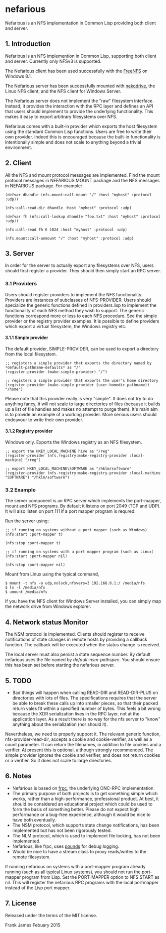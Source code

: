 # nefarious
Nefarious is an NFS implementation in Common Lisp providing both client and server. 

## 1. Introduction

Nefarious is an NFS implemention in Common Lisp, supporting both client and server. Currently only NFSv3 is supported. 

The Nefarious client has been used successfully with the [FreeNFS](http://sourceforge.net/projects/freenfs/) on Windows 8.1.

The Nefarious server has been successfully mounted with [nekodrive](https://code.google.com/p/nekodrive/),
the Linux NFS client, and the NFS client for Windows Server. 

The Nefarious server does not implement the "raw" filesystem interface. Instead, it provides the interaction
with the RPC layer and defines an API that users should implement to provide the underlying functionality. 
This makes it easy to export arbitrary filesystems over NFS.

Nefarious comes with a built-in provider which exports the host filesystem using the standard Common Lisp functions. 
Users are free to write their own provider. Indeed this is encouraged because the built-in functionality is intentionally
simple and does not scale to anything beyond a trivial environment.

## 2. Client

All the NFS and mount protocol messages are implemented. Find the mount protocol messages 
in NEFARIOUS.MOUNT package and the NFS messages in NEFARIOUS package. For example:

```
(defvar dhandle (nfs.mount:call-mount "/" :host "myhost" :protocol :udp))

(nfs:call-read-dir dhandle :host "myhost" :protocol :udp)

(defvar fh (nfs:call-lookup dhandle "foo.txt" :host "myhost" :protocol :udp))

(nfs:call-read fh 0 1024 :host "myhost" :protocol :udp)

(nfs.mount:call-unmount "/" :host "myhost" :protocol :udp)
```

## 3. Server 

In order for the server to actually export any filesystems over NFS, users should first register
a provider. They should then simply start an RPC server.

### 3.1 Providers

Users should register providers to implement the NFS functionality. Providers are instances 
of subclasses of NFS-PROVIDER. Users should specialize the generic functions 
defined in providers.lisp to implement the functionality of each NFS method they wish to support.
The generic functions correspond more or less to each NFS procedure.
See the simple provider or the registry provider examples. It is possible to define providers which export
a virtual filesystem, the Windows registry etc.

#### 3.1.1 Simple provider

The default provider, SIMPLE-PROVIDER, can be used to export a directory from the local filesystem.

```
;; registers a simple provider that exports the directory named by *default-pathname-defaults* as "/"
(register-provider (make-simple-provider) "/")

;; registers a simple provider that exports the user's home directory
(register-provider (make-simple-provider (user-homedir-pathname)) "/home")
```

Please note that this provider really is very "simple". It does not try to do anything fancy, it will 
not scale to large directories of files (because it builds up a list of file handles and makes no attempt to 
purge them). It's main aim is to provide an example of a working provider. More serious users
should endeavour to write their own provider.

#### 3.1.2 Registry provider

Windows only. Exports the Windows registry as an NFS filesystem. 

```
;; export the HKEY_LOCAL_MACHINE hive as "/reg"
(register-provider (nfs.registry:make-registry-provider :local-machine) "/reg")

;; export HKEY_LOCAL_MACHINE\SOFTWARE as "/hklm/software"
(register-provider (nfs.registry:make-registry-provider :local-machine "SOFTWARE") "/hklm/software")
```

### 3.2 Example
The server component is an RPC server which implements the port-mapper, mount and NFS programs. 
By default it listens on port 2049 (TCP and UDP). It will also listen on port 111 if a port mapper program
is requred.

Run the server using:

```
;; if running on systems without a port mapper (such as Windows)
(nfs:start :port-mapper t)

(nfs:stop :port-mapper t)

;; if running on systems with a port mapper program (such as Linux)
(nfs:start :port-mapper nil)

(nfs:stop :port-mapper nil)
```

Mount from Linux using the typical command,
```
$ mount -t nfs -o udp,nolock,nfsvers=3 192.168.0.1:/ /media/nfs
$ ls -l /media/nfs
$ umount /media/nfs 
```

If you have the NFS client for Windows Server installed, you can simply map the network drive from Windows explorer.


## 4. Network status Monitor

The NSM protocol is implemented. Clients should register to receive notifications 
of state changes in remote hosts by providing a callback function. The callback will be executed 
when the status change is received.

The local server must also persist a state sequence number. By default nefarious uses the file named by 
*default-nsm-pathspec*. You should ensure this has been set before starting the nefarious server. 

## 5. TODO

* Bad things will happen when calling READ-DIR and READ-DIR-PLUS on directories with lots of files. 
The specifications requires that the server be able to break these calls up into smaller pieces, so 
that their packed return vales fit within a specified number of bytes. This feels a bit wrong because the XDR 
serialization lives in the RPC layer, not at the application layer. As a result there is no way for the nfs 
server to "know" anything about the serialization (nor should it).

Nevertheless, we need to properly support it. The relevant generic function, nfs-provider-read-dir, accepts
a cookie and cookie-verifier, as well as a count parameter. It can return the filenames, in addition to file cookies
and a verifier. At present this is optional, although strongly recommended. The simple provider ignores the cookie 
and verifier, and does not return cookies or a verifier. So it does not scale to large directories.

## 6. Notes

* Nefarious is based on [frpc](https://github.com/fjames86/frpc), the underlying ONC-RPC implementation.
* The primary purpose of both projects is to get something simple which works, rather than a high-performance, 
professional product. At best, it should be considered an educational project which could be used to form the basis of 
something better. Please do not expect high performance or a bug-free experience, although it would be nice to have both eventually.
* The NSM protocol, which supports state change notifications, has been implemented but has not been rigorously tested.
* The NLM protocol, which is used to implement file locking, has not been implemented.
* Nefarious, like frpc, uses [pounds](https://github.com/fjames86/pounds) for debug logging. 
* Would be nice to have a stream class to proxy reads/writes to the remote filesystem.

If running nefarious on systems with a port-mapper program already running 
(such as all typical Linux systems), you should 
not run the port-mapper program from Lisp. Set the PORT-MAPPER option to NFS:START as nil. 
This will register the nefarious 
RPC programs with the local portmapper instead of the Lisp port mapper. 

## 7. License

Released under the terms of the MIT license.


Frank James 
Febuary 2015